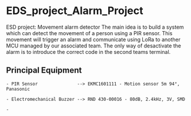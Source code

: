 # EDS_project_Alarm_Project

ESD project: Movement alarm detector The main idea is to build a system which can detect the movement of a person using a PIR sensor. This movement will trigger an alarm and communicate using LoRa to another MCU managed by our associated team. The only way of desactivate the alarm is to introduce the correct code in the second teams terminal.


## Principal Equipment

	- PIR Sensor 	           --> EKMC1601111 - Motion sensor 5m 94°, Panasonic
	
	- Electromechanical Buzzer --> RND 430-00016 - 80dB, 2.4kHz, 3V, SMD

	- 


